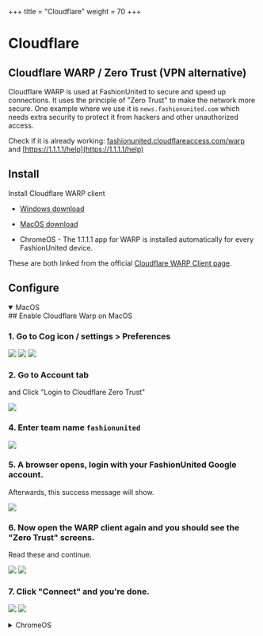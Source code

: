 +++
title = "Cloudflare"
weight = 70
+++

# Cloudflare

## Cloudflare WARP / Zero Trust (VPN alternative)

Cloudflare WARP is used at FashionUnited to secure and speed up connections. It uses the principle of "Zero Trust" to make the network more secure. One example where we use it is `news.fashionunited.com` which needs extra security to protect it from hackers and other unauthorized access.

Check if it is already working: [fashionunited.cloudflareaccess.com/warp](https://fashionunited.cloudflareaccess.com/warp) and [https://1.1.1.1/help](https://1.1.1.1/help)

## Install

Install Cloudflare WARP client

- [Windows download](https://install.appcenter.ms/orgs/cloudflare/apps/1.1.1.1-windows-1/distribution_groups/release)

- [MacOS download](https://install.appcenter.ms/orgs/cloudflare/apps/1.1.1.1-macos-1/distribution_groups/release)

- ChromeOS - The 1.1.1.1 app for WARP is installed automatically for every FashionUnited device.

These are both linked from the official [Cloudflare WARP Client page](https://developers.cloudflare.com/warp-client/get-started/).

## Configure

<div class="tabs">
<details open>
<summary>MacOS</summary>
## Enable Cloudflare Warp on MacOS

### 1. Go to Cog icon / settings > Preferences

![](https://imagedelivery.net/7czaBv4WuiSsJFxi583jUw/1cd68a2a-0e4e-4c51-8f50-a74a9a30f800/public)
![](https://imagedelivery.net/7czaBv4WuiSsJFxi583jUw/b957366f-3d62-4738-e5b1-9c0753c19700/public)
![](https://imagedelivery.net/7czaBv4WuiSsJFxi583jUw/1649d1b8-5574-4390-bbcd-a716c47d3900/public)

### 2. Go to Account tab

and Click "Login to Cloudflare Zero Trust"

![](https://imagedelivery.net/7czaBv4WuiSsJFxi583jUw/337dce57-e4c7-44c3-2b49-9bf9d3501900/public)

### 4. Enter team name `fashionunited`

![](https://imagedelivery.net/7czaBv4WuiSsJFxi583jUw/8fc9d093-430e-4fa6-5962-66cf79389a00/public)

### 5. A browser opens, login with your FashionUnited Google account.

Afterwards, this success message will show.

![](https://imagedelivery.net/7czaBv4WuiSsJFxi583jUw/fb7d2ca1-7116-4d74-654c-133ccd536100/public)

### 6. Now open the WARP client again and you should see the "Zero Trust" screens.

Read these and continue.

![](https://imagedelivery.net/7czaBv4WuiSsJFxi583jUw/bf27786b-44f9-42da-43e9-ce6412a91300/public)
![](https://imagedelivery.net/7czaBv4WuiSsJFxi583jUw/cad96fff-d960-4947-32f9-091fda988800/public)

### 7. Click "Connect" and you're done.

![](https://imagedelivery.net/7czaBv4WuiSsJFxi583jUw/eb5b86e3-c25d-436f-c48e-32bccdd52c00/public)
![](https://imagedelivery.net/7czaBv4WuiSsJFxi583jUw/16237c6e-338d-47e6-d049-f22cc5d08a00/public)
</details>
<details>
<summary>ChromeOS</summary>
## Enable Cloudflare WARP on ChromeOS

### 1. Click the Cloudflare 1.1.1.1 icon in the taskbar

![Cloudflare 1.1.1.1 icon](https://imagedelivery.net/7czaBv4WuiSsJFxi583jUw/7156b4b1-d5aa-42f2-7e91-ee7807c59900/public)

### 2. Enable the connection

![Enable connection](https://imagedelivery.net/7czaBv4WuiSsJFxi583jUw/ebdcc81c-53dd-47f6-2d23-25281e44e600/public)

### 3. Install VPN profile

![Install VPN Profile](https://imagedelivery.net/7czaBv4WuiSsJFxi583jUw/55c93d06-2f54-4fd6-4a8b-35d6bf463c00/public)

### 4. Done! You should have a "1" icon in the taskbar now.

![VPN connection icon in taskbar](https://imagedelivery.net/7czaBv4WuiSsJFxi583jUw/42512e90-4a2b-474d-6c6a-d3d86ee79b00/public)
</details>
</div>

